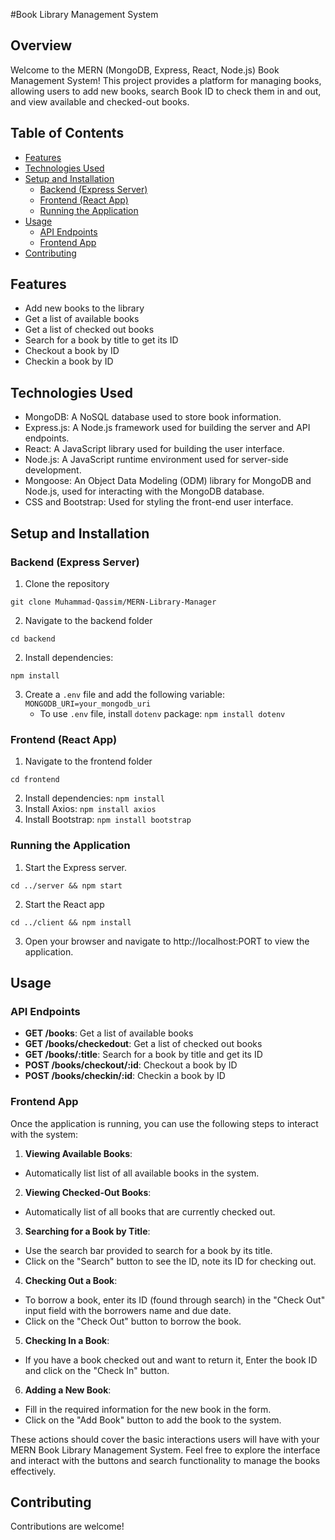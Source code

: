 #Book Library Management System

## Overview

Welcome to the MERN (MongoDB, Express, React, Node.js) Book Management System! This project provides a platform for managing books, allowing users to add new books, search Book ID to check them in and out, and view available and checked-out books.

## Table of Contents

- [Features](#features)
- [Technologies Used](#technologies-used)
- [Setup and Installation](#Setup-and-Installation)
  - [Backend (Express Server)](####Backen-(Express-Server))
  - [Frontend (React App)](#Frontend-(React-App))
  - [Running the Application](#running-the-application)
- [Usage](#usage)
  - [API Endpoints](#api-endpoints)
  - [Frontend App](#Frontend-App)
- [Contributing](#contributing)

## Features

* Add new books to the library
* Get a list of available books
* Get a list of checked out books
* Search for a book by title to get its ID
* Checkout a book by ID
* Checkin a book by ID

## Technologies Used

- MongoDB: A NoSQL database used to store book information.
- Express.js: A Node.js framework used for building the server and API endpoints.
- React: A JavaScript library used for building the user interface.
- Node.js: A JavaScript runtime environment used for server-side development.
- Mongoose: An Object Data Modeling (ODM) library for MongoDB and Node.js, used for interacting with the MongoDB database.
- CSS and Bootstrap: Used for styling the front-end user interface.


## Setup and Installation

### Backend (Express Server)

1. Clone the repository
```
git clone Muhammad-Qassim/MERN-Library-Manager
```
2. Navigate to the backend folder 
```
cd backend
```
2. Install dependencies: 
```
npm install
```
3. Create a `.env` file and add the following variable: `MONGODB_URI=your_mongodb_uri`
	* To use `.env` file, install `dotenv` package: 
    ```npm install dotenv```

### Frontend (React App)

1. Navigate to the frontend folder 
```
cd frontend
```
2. Install dependencies: 
```npm install```
3. Install Axios: 
```npm install axios```
4. Install Bootstrap: 
```npm install bootstrap```

### Running the Application

1. Start the Express server.
```
cd ../server && npm start
```
2. Start the React app
```
cd ../client && npm install
```
3. Open your browser and navigate to http://localhost:PORT to view the application.

## Usage

### API Endpoints

* **GET /books**: Get a list of available books
* **GET /books/checkedout**: Get a list of checked out books
* **GET /books/:title**: Search for a book by title and get its ID
* **POST /books/checkout/:id**: Checkout a book by ID
* **POST /books/checkin/:id**: Checkin a book by ID

### Frontend App

Once the application is running, you can use the following steps to interact with the system:

1. **Viewing Available Books**:
- Automatically list  list of all available books in the system.

2. **Viewing Checked-Out Books**:
- Automatically list of all books that are currently checked out.

3. **Searching for a Book by Title**:
- Use the search bar provided to search for a book by its title.
- Click on the "Search" button to see the ID, note its ID for checking out.

4. **Checking Out a Book**:
- To borrow a book, enter its ID (found through search) in the "Check Out" input field with the borrowers name and due date.
- Click on the "Check Out" button to borrow the book.

5. **Checking In a Book**:
- If you have a book checked out and want to return it, Enter the book ID and click on the "Check In" button.

6. **Adding a New Book**:
- Fill in the required information for the new book in the form.
- Click on the "Add Book" button to add the book to the system.

These actions should cover the basic interactions users will have with your MERN Book Library Management System. Feel free to explore the interface and interact with the buttons and search functionality to manage the books effectively.

## Contributing

Contributions are welcome!